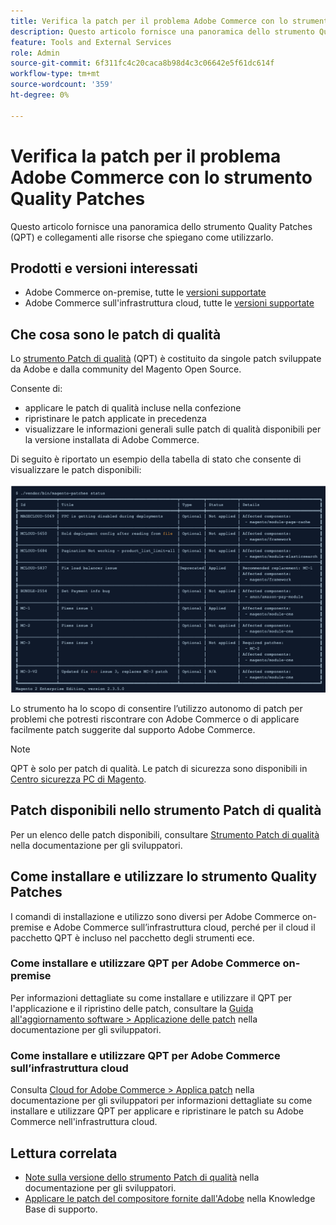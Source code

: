 ```yaml
---
title: Verifica la patch per il problema Adobe Commerce con lo strumento Quality Patches
description: Questo articolo fornisce una panoramica dello strumento Quality Patches (QPT) e collegamenti alle risorse che spiegano come utilizzarlo.
feature: Tools and External Services
role: Admin
source-git-commit: 6f311fc4c20caca8b98d4c3c06642e5f61dc614f
workflow-type: tm+mt
source-wordcount: '359'
ht-degree: 0%

---
```


# Verifica la patch per il problema Adobe Commerce con lo strumento Quality Patches

Questo articolo fornisce una panoramica dello strumento Quality Patches (QPT) e collegamenti alle risorse che spiegano come utilizzarlo.

## Prodotti e versioni interessati

* Adobe Commerce on-premise, tutte le [versioni supportate](https://www.adobe.com/content/dam/cc/en/legal/terms/enterprise/pdfs/Adobe-Commerce-Software-Lifecycle-Policy.pdf)
* Adobe Commerce sull&#39;infrastruttura cloud, tutte le [versioni supportate](https://www.adobe.com/content/dam/cc/en/legal/terms/enterprise/pdfs/Adobe-Commerce-Software-Lifecycle-Policy.pdf)

## Che cosa sono le patch di qualità

Lo [strumento Patch di qualità](https://github.com/magento/quality-patches) (QPT) è costituito da singole patch sviluppate da Adobe e dalla community del Magento Open Source.

Consente di:

* applicare le patch di qualità incluse nella confezione
* ripristinare le patch applicate in precedenza
* visualizzare le informazioni generali sulle patch di qualità disponibili per la versione installata di Adobe Commerce.

Di seguito è riportato un esempio della tabella di stato che consente di visualizzare le patch disponibili:

![elenco_patch_Magento](/help/assets/tools/status_table.png)

Lo strumento ha lo scopo di consentire l’utilizzo autonomo di patch per problemi che potresti riscontrare con Adobe Commerce o di applicare facilmente patch suggerite dal supporto Adobe Commerce.

>[!NOTE]
>
>QPT è solo per patch di qualità. Le patch di sicurezza sono disponibili in [Centro sicurezza PC di Magento](https://experienceleague.adobe.com/it/docs/commerce-operations/release/notes/overview).

## Patch disponibili nello strumento Patch di qualità

Per un elenco delle patch disponibili, consultare [Strumento Patch di qualità](https://experienceleague.adobe.com/tools/commerce-quality-patches/index.html?lang=it) nella documentazione per gli sviluppatori.

## Come installare e utilizzare lo strumento Quality Patches

I comandi di installazione e utilizzo sono diversi per Adobe Commerce on-premise e Adobe Commerce sull’infrastruttura cloud, perché per il cloud il pacchetto QPT è incluso nel pacchetto degli strumenti ece.

### Come installare e utilizzare QPT per Adobe Commerce on-premise

Per informazioni dettagliate su come installare e utilizzare il QPT per l&#39;applicazione e il ripristino delle patch, consultare la [Guida all&#39;aggiornamento software > Applicazione delle patch](https://experienceleague.adobe.com/it/docs/commerce-operations/tools/quality-patches-tool/usage) nella documentazione per gli sviluppatori.

### Come installare e utilizzare QPT per Adobe Commerce sull’infrastruttura cloud

Consulta [Cloud for Adobe Commerce > Applica patch](https://experienceleague.adobe.com/it/docs/commerce-cloud-service/user-guide/develop/upgrade/apply-patches) nella documentazione per gli sviluppatori per informazioni dettagliate su come installare e utilizzare QPT per applicare e ripristinare le patch su Adobe Commerce nell&#39;infrastruttura cloud.

## Lettura correlata

* [Note sulla versione dello strumento Patch di qualità](https://experienceleague.adobe.com/it/docs/commerce-operations/tools/quality-patches-tool/release-notes) nella documentazione per gli sviluppatori.
* [Applicare le patch del compositore fornite dall&#39;Adobe](https://experienceleague.adobe.com/it/docs/commerce-knowledge-base/kb/how-to/how-to-apply-a-composer-patch-provided-by-magento) nella Knowledge Base di supporto.
